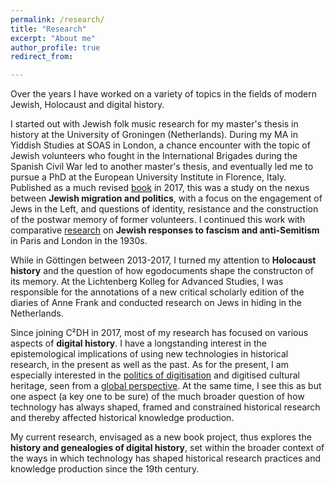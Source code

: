 ```yaml
---
permalink: /research/
title: "Research"
excerpt: "About me"
author_profile: true
redirect_from: 

---
```


Over the years I have worked on a variety of topics in the fields of modern Jewish, Holocaust and digital history.

I started out with Jewish folk music research for my master's thesis in history at the University of Groningen (Netherlands). During my MA in Yiddish Studies at SOAS in London, a chance encounter with the topic of Jewish volunteers who fought in the International Brigades during the Spanish Civil War led to another master's thesis, and eventually led me to pursue a PhD at the European University Institute in Florence, Italy. Published as a much revised [book](http://www.bloomsbury.com/uk/jewish-volunteers-the-international-brigades-and-the-spanish-civil-war-9781472505491/) in 2017, this was a study on the nexus between **Jewish migration and politics**, with a focus on the engagement of Jews in the Left, and questions of identity, resistance and the construction of the postwar memory of former volunteers. I continued this work with comparative [research](https://orbilu.uni.lu/handle/10993/36775) on  **Jewish responses to fascism and anti-Semitism** in Paris and London in the 1930s. 

While in Göttingen between 2013-2017, I turned my attention to **Holocaust history** and the question of how egodocuments shape the constructon of its memory. At the Lichtenberg Kolleg for Advanced Studies, I was responsible for the annotations of a new critical scholarly edition of the diaries of Anne Frank and conducted research on Jews in hiding in the Netherlands. 

Since joining C²DH in 2017, most of my research has focused on various aspects of **digital history**. I have a longstanding interest in the epistemological implications of using new technologies in historical research, in the present as well as the past. As for the present, I am especially interested in the [politics of digitisation](https://doi.org/10.1093/llc/fqac050) and digitised cultural heritage, seen from a [global perspective](https://blog.royalhistsoc.org/2023/02/22/historical-research-in-the-digital-age-part-5-digitising-history-from-a-global-context-and-what-this-tells-us-about-access-and-inequality/). At the same time, I see this as but one aspect (a key one to be sure) of the much broader question of how technology has always shaped, framed and constrained historical research and thereby affected historical knowledge production.

My current research, envisaged as a new book project, thus explores the **history and genealogies of digital history**, set within the broader context of the ways in which technology has shaped historical research practices and knowledge production since the 19th century. 




